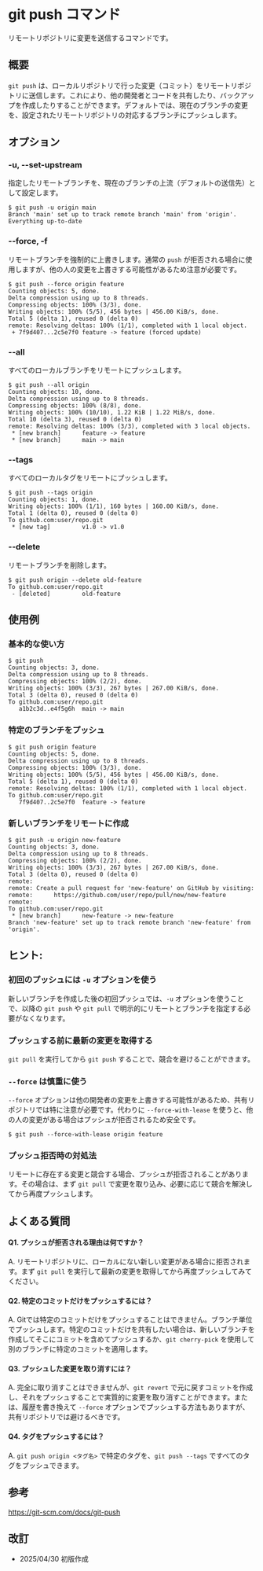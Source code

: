 # git push コマンド

リモートリポジトリに変更を送信するコマンドです。

## 概要

`git push` は、ローカルリポジトリで行った変更（コミット）をリモートリポジトリに送信します。これにより、他の開発者とコードを共有したり、バックアップを作成したりすることができます。デフォルトでは、現在のブランチの変更を、設定されたリモートリポジトリの対応するブランチにプッシュします。

## オプション

### **-u, --set-upstream**

指定したリモートブランチを、現在のブランチの上流（デフォルトの送信先）として設定します。

```console
$ git push -u origin main
Branch 'main' set up to track remote branch 'main' from 'origin'.
Everything up-to-date
```

### **--force, -f**

リモートブランチを強制的に上書きします。通常の `push` が拒否される場合に使用しますが、他の人の変更を上書きする可能性があるため注意が必要です。

```console
$ git push --force origin feature
Counting objects: 5, done.
Delta compression using up to 8 threads.
Compressing objects: 100% (3/3), done.
Writing objects: 100% (5/5), 456 bytes | 456.00 KiB/s, done.
Total 5 (delta 1), reused 0 (delta 0)
remote: Resolving deltas: 100% (1/1), completed with 1 local object.
 + 7f9d407...2c5e7f0 feature -> feature (forced update)
```

### **--all**

すべてのローカルブランチをリモートにプッシュします。

```console
$ git push --all origin
Counting objects: 10, done.
Delta compression using up to 8 threads.
Compressing objects: 100% (8/8), done.
Writing objects: 100% (10/10), 1.22 KiB | 1.22 MiB/s, done.
Total 10 (delta 3), reused 0 (delta 0)
remote: Resolving deltas: 100% (3/3), completed with 3 local objects.
 * [new branch]      feature -> feature
 * [new branch]      main -> main
```

### **--tags**

すべてのローカルタグをリモートにプッシュします。

```console
$ git push --tags origin
Counting objects: 1, done.
Writing objects: 100% (1/1), 160 bytes | 160.00 KiB/s, done.
Total 1 (delta 0), reused 0 (delta 0)
To github.com:user/repo.git
 * [new tag]         v1.0 -> v1.0
```

### **--delete**

リモートブランチを削除します。

```console
$ git push origin --delete old-feature
To github.com:user/repo.git
 - [deleted]         old-feature
```

## 使用例

### 基本的な使い方

```console
$ git push
Counting objects: 3, done.
Delta compression using up to 8 threads.
Compressing objects: 100% (2/2), done.
Writing objects: 100% (3/3), 267 bytes | 267.00 KiB/s, done.
Total 3 (delta 0), reused 0 (delta 0)
To github.com:user/repo.git
   a1b2c3d..e4f5g6h  main -> main
```

### 特定のブランチをプッシュ

```console
$ git push origin feature
Counting objects: 5, done.
Delta compression using up to 8 threads.
Compressing objects: 100% (3/3), done.
Writing objects: 100% (5/5), 456 bytes | 456.00 KiB/s, done.
Total 5 (delta 1), reused 0 (delta 0)
remote: Resolving deltas: 100% (1/1), completed with 1 local object.
To github.com:user/repo.git
   7f9d407..2c5e7f0  feature -> feature
```

### 新しいブランチをリモートに作成

```console
$ git push -u origin new-feature
Counting objects: 3, done.
Delta compression using up to 8 threads.
Compressing objects: 100% (2/2), done.
Writing objects: 100% (3/3), 267 bytes | 267.00 KiB/s, done.
Total 3 (delta 0), reused 0 (delta 0)
remote: 
remote: Create a pull request for 'new-feature' on GitHub by visiting:
remote:      https://github.com/user/repo/pull/new/new-feature
remote: 
To github.com:user/repo.git
 * [new branch]      new-feature -> new-feature
Branch 'new-feature' set up to track remote branch 'new-feature' from 'origin'.
```

## ヒント:

### 初回のプッシュには `-u` オプションを使う

新しいブランチを作成した後の初回プッシュでは、`-u` オプションを使うことで、以降の `git push` や `git pull` で明示的にリモートとブランチを指定する必要がなくなります。

### プッシュする前に最新の変更を取得する

`git pull` を実行してから `git push` することで、競合を避けることができます。

### `--force` は慎重に使う

`--force` オプションは他の開発者の変更を上書きする可能性があるため、共有リポジトリでは特に注意が必要です。代わりに `--force-with-lease` を使うと、他の人の変更がある場合はプッシュが拒否されるため安全です。

```console
$ git push --force-with-lease origin feature
```

### プッシュ拒否時の対処法

リモートに存在する変更と競合する場合、プッシュが拒否されることがあります。その場合は、まず `git pull` で変更を取り込み、必要に応じて競合を解決してから再度プッシュします。

## よくある質問

#### Q1. プッシュが拒否される理由は何ですか？
A. リモートリポジトリに、ローカルにない新しい変更がある場合に拒否されます。まず `git pull` を実行して最新の変更を取得してから再度プッシュしてみてください。

#### Q2. 特定のコミットだけをプッシュするには？
A. Gitでは特定のコミットだけをプッシュすることはできません。ブランチ単位でプッシュします。特定のコミットだけを共有したい場合は、新しいブランチを作成してそこにコミットを含めてプッシュするか、`git cherry-pick` を使用して別のブランチに特定のコミットを適用します。

#### Q3. プッシュした変更を取り消すには？
A. 完全に取り消すことはできませんが、`git revert` で元に戻すコミットを作成し、それをプッシュすることで実質的に変更を取り消すことができます。または、履歴を書き換えて `--force` オプションでプッシュする方法もありますが、共有リポジトリでは避けるべきです。

#### Q4. タグをプッシュするには？
A. `git push origin <タグ名>` で特定のタグを、`git push --tags` ですべてのタグをプッシュできます。

## 参考

https://git-scm.com/docs/git-push

## 改訂

- 2025/04/30 初版作成